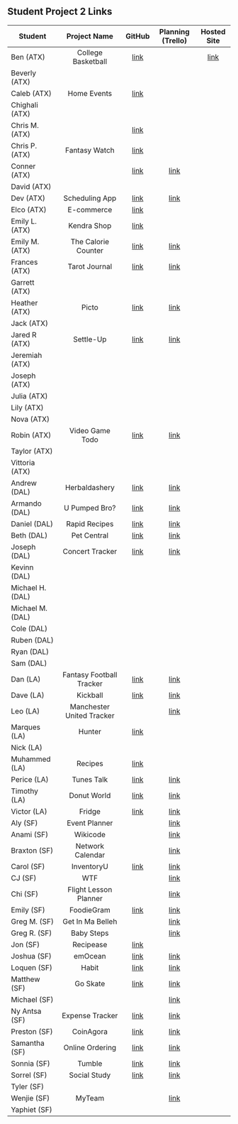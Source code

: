 ## Student Project 2 Links

| Student | Project Name | GitHub | Planning (Trello) | Hosted Site |
|---|:---:|:---:|:---:|:---:|
| Ben (ATX) | College Basketball | [link](https://github.com/ManliestBen/college-basketball) |  | [link](https://college-basketball-project.herokuapp.com/users) |
| Beverly (ATX) |  |  |  |  |
| Caleb (ATX) | Home Events | [link](https://github.com/snsaleh1/project2) |  |  |
| Chighali (ATX) |  |  |  |  |
| Chris M. (ATX) |  | [link](https://github.com/mayfielc/unit2-project) |  |  |
| Chris P. (ATX) | Fantasy Watch | [link](https://github.com/600rrchris/fantasy-watch) |  |  |
| Conner (ATX) |  | [link](https://github.com/ConnerMcCabe/project2) |  [link](https://trello.com/b/2SNVVWcy/project-2)|  |
| David (ATX) |  |  |  |  |
| Dev (ATX) | Scheduling App | [link](https://github.com/Dev-94/sched-app) | [link](https://github.com/Dev-94/sched-app) |  |
| Elco (ATX) | E-commerce | [link](https://github.com/eag58914/e-commerce-website-unit-2-project) |  |  |
| Emily L. (ATX) | Kendra Shop | [link](https://github.com/emgrebe/Kendra-Shop-Project) |  |  |
| Emily M. (ATX) | The Calorie Counter | [link](https://github.com/efm0004/the-calorie-controller) | [link](https://trello.com/b/ZyfRP0P6/project-2-the-calorie-controller) |  |
| Frances (ATX) | Tarot Journal | [link](https://github.com/fcancio/tarotjournal) | [link](https://trello.com/b/JuSjWJJl/project2) |  |
| Garrett (ATX) |  |  |  |  |
| Heather (ATX) | Picto | [link](https://github.com/MetaHeather/picto-app) | [link](https://trello.com/b/JjqPeIqr/project-2-node-express-mongodb-full-stack-crud-application) |  |
| Jack (ATX) |  |  |  |  |
| Jared R (ATX) | Settle-Up | [link](https://github.com/jrodriguez082046/settle-up) | [link](https://trello.com/b/28sZi8p0/unit-2-project-settleup) |  |
| Jeremiah (ATX) |  |  |  |  |
| Joseph (ATX) |  |  |  |  |
| Julia (ATX) |  |  |  |  |
| Lily (ATX) |  |  |  |  |
| Nova (ATX) |  |  |  |  |
| Robin (ATX) | Video Game Todo | [link](https://github.com/robified/video-game-todo-project) | [link](https://trello.com/b/vTQHFyVu/video-game-todo-project) |  |
| Taylor (ATX) |  |  |  |  |
| Vittoria (ATX) |  |  |  |  |
| Andrew (DAL) | Herbaldashery | [link](https://github.com/atheismann/herbaldashery-cookbook) | [link](https://trello.com/b/Jvr4tiYD/p2-cookbook) |  |
| Armando (DAL) | U Pumped Bro?  | [link](https://github.com/Drag49487Jr/workoutWebsite-P2)| [link](https://trello.com/b/iEXBq13Q/ga-project-2)|  |
| Daniel (DAL) | Rapid Recipes|[link](https://github.com/dc3430/Rapid.Recipes) |[link](https://trello.com/b/G7G7evUa/cookbook)  |  |
| Beth (DAL) | Pet Central | [link](https://github.com/bethsmith0623/Pet-Central/) | [link](https://trello.com/b/AhwwmWIu/project-2-pet-central-app) |  |
| Joseph (DAL) | Concert Tracker | [link](https://github.com/Jhunted/My-Project-2.git)| [link](https://trello.com/b/FopwTLOS/concert-tracker)|  |
| Kevinn (DAL) |  |  |  |  |
| Michael H. (DAL) |  |  |  |  |
| Michael M. (DAL) |  |  |  |  |
| Cole (DAL) |  |  |  |  |
| Ruben (DAL) |  |  |  |  |
| Ryan (DAL) |  |  |  |  |
| Sam (DAL) |  |  |  |  |
| Dan (LA) | Fantasy Football Tracker | [link](https://github.com/seagrendaniel/Fantasy-Football-Tracker) | [link](https://trello.com/b/uo17yYUG/ff-tracker-sei-full-stack-web-app) |  |
| Dave (LA) | Kickball  | [link](https://github.com/davekoncsol/kickball)  | [link](https://trello.com/b/8SemGKuF/kickball) |  |
| Leo (LA) | Manchester United Tracker |  | [link](https://github.com/leonelRos/manchester-united-tracker) |  |
| Marques (LA) | Hunter | [link](https://github.com/Mjsmith30/Hunter) |  |  |
| Nick (LA) |  |  |  |  |
| Muhammed (LA) | Recipes | [link](https://github.com/qadanm/recipes) |  |  |
| Perice (LA) | Tunes Talk | [link](https://github.com/perice-pope/tunes-talk) | [link](https://trello.com/b/hHPBMPMc/tune-talk) |  |
| Timothy (LA) | Donut World | [link](https://github.com/TimCross1994/Donut-World) | [link](https://trello.com/b/RHoGM2gG/donut-journal) |  |
| Victor (LA) | Fridge | [link](https://github.com/TimeForZeros/fridge-app) | [link](https://trello.com/b/A8wxwDhe/fridge-app) |  |
| Aly (SF) | Event Planner |  | [link](https://trello.com/b/g8S5qgLR/event-planner) |  |
| Anami (SF) | Wikicode |  | [link](https://trello.com/b/Uovn3MiM/wikicode) |  |
| Braxton (SF) | Network Calendar |  | [link](https://trello.com/b/F0t7d30b/project-2-full-stack-crud-app) |  |
| Carol (SF) | InventoryU | [link](https://github.com/carolsand/InventoryU) | [link](https://trello.com/b/hY6s7vXM/inventoryu) |  |
| CJ (SF) | WTF |  | [link](https://trello.com/b/GOYSEsEC/wtf) |  |
| Chi (SF) | Flight Lesson Planner |  | [link](https://trello.com/b/cbtChWra/project-2) |  |
| Emily (SF) | FoodieGram | [link](https://github.com/emilyc729/foodie-gram) | [link](https://trello.com/b/fUVzZUbH/full-stack-app-1) |  |
| Greg M. (SF) | Get In Ma Belleh |  | [link](https://trello.com/b/UZQ23QIg/ga-sei-project-2-get-in-ma-belleh) |  |
| Greg R. (SF) | Baby Steps |  | [link](https://trello.com/b/jBl1dmhw/baby-steps) |  |
| Jon (SF) | Recipease | [link](https://github.com/simpleCodify/recipease) |  |  |
| Joshua (SF) | emOcean | [link](https://github.com/jusselman/emOcean) | [link](https://trello.com/b/7n3Ta4Ls/sei-p-2) |  |
| Loquen (SF) | Habit | [link](https://github.com/Loquen/habit) | [link](https://trello.com/b/9MRDqrH7/loquen-jones-sei-4-project-2-habit) |  |
| Matthew (SF) | Go Skate | [link](https://github.com/mrobin88/goneGoSk8) | [link](https://trello.com/b/IZ6OzSL7/gonegosk9) |  |
| Michael (SF) |  |  | [link](https://trello.com/b/Z6uY8Sst/welcome-to-trello) |  |
| Ny Antsa (SF) | Expense Tracker | [link](https://github.com/NyAntsaR/tirelire_project) | [link](https://trello.com/b/ElJVaV40/expense-tracker) |  |
| Preston (SF) | CoinAgora | [link](https://github.com/prestonhom/CoinAgora) | [link](https://trello.com/b/Qc9mF0ip/coinagora) |  |
| Samantha (SF) | Online Ordering | [link](https://github.com/Samantha2233/Cafe-Madrid-Online-Ordering) | [link](https://trello.com/b/rUah901M/cafe-madrid-online-ordering) |  |
| Sonnia (SF) | Tumble | [link](https://github.com/brownbugz/project-2-tumble) | [link](https://trello.com/b/Y8BpsBeu/project2-tumble) |  |
| Sorrel (SF) | Social Study | [link](https://github.com/sorrelbri/social-study) | [link](https://trello.com/b/NSAL72CL/social-study) |  |
| Tyler (SF) |  |  |  |  |
| Wenjie (SF) | MyTeam |  | [link](https://trello.com/b/d2HuLzve/myteam) |  |
| Yaphiet (SF) |  |  |  |  |
